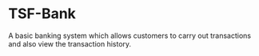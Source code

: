 # TSF-Bank
A basic banking system which allows customers to carry out transactions and also view the transaction history.
